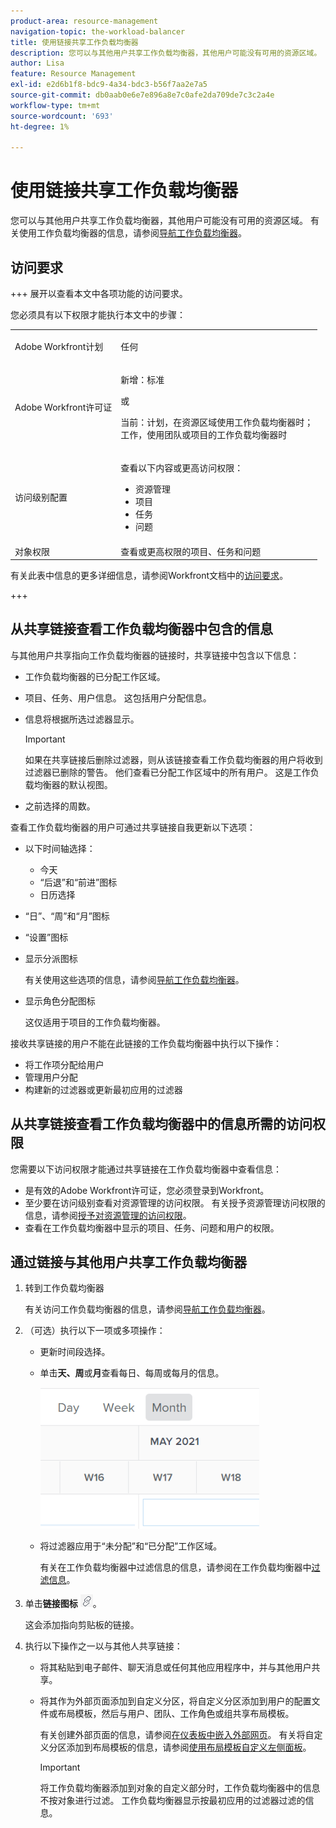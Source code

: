 ```yaml
---
product-area: resource-management
navigation-topic: the-workload-balancer
title: 使用链接共享工作负载均衡器
description: 您可以与其他用户共享工作负载均衡器，其他用户可能没有可用的资源区域。 有关使用工作负载均衡器的信息，请参阅导航工作负载均衡器。
author: Lisa
feature: Resource Management
exl-id: e2d6b1f8-bdc9-4a34-bdc3-b56f7aa2e7a5
source-git-commit: db0aab0e6e7e896a8e7c0afe2da709de7c3c2a4e
workflow-type: tm+mt
source-wordcount: '693'
ht-degree: 1%

---
```


# 使用链接共享工作负载均衡器

您可以与其他用户共享工作负载均衡器，其他用户可能没有可用的资源区域。 有关使用工作负载均衡器的信息，请参阅[导航工作负载均衡器](../../resource-mgmt/workload-balancer/navigate-the-workload-balancer.md)。

## 访问要求

+++ 展开以查看本文中各项功能的访问要求。

您必须具有以下权限才能执行本文中的步骤：

<table style="table-layout:auto"> 
 <col> 
 <col> 
 <tbody> 
  <tr> 
   <td role="rowheader">Adobe Workfront计划</td> 
   <td> <p>任何 </p> </td> 
  </tr> 
  <tr> 
   <td role="rowheader">Adobe Workfront许可证</td> 
   <td><p>新增：标准</p>
       <p>或</p>
       <p>当前：计划，在资源区域使用工作负载均衡器时；</br>
       工作，使用团队或项目的工作负载均衡器时</p></td>
  </tr>
  <tr> 
   <td role="rowheader">访问级别配置</td> 
   <td> <p>查看以下内容或更高访问权限：</p> 
    <ul> 
     <li>资源管理</li> 
     <li>项目</li> 
     <li>任务</li> 
     <li>问题</li> 
    </ul>
   </td> 
  </tr> 
  <tr> 
   <td role="rowheader">对象权限</td> 
   <td>查看或更高权限的项目、任务和问题</td> 
  </tr> 
 </tbody> 
</table>

有关此表中信息的更多详细信息，请参阅Workfront文档中的[访问要求](/help/quicksilver/administration-and-setup/add-users/access-levels-and-object-permissions/access-level-requirements-in-documentation.md)。

+++

## 从共享链接查看工作负载均衡器中包含的信息

与其他用户共享指向工作负载均衡器的链接时，共享链接中包含以下信息：

* 工作负载均衡器的已分配工作区域。
* 项目、任务、用户信息。 这包括用户分配信息。
* 信息将根据所选过滤器显示。

  >[!IMPORTANT]
  >
  >如果在共享链接后删除过滤器，则从该链接查看工作负载均衡器的用户将收到过滤器已删除的警告。 他们查看已分配工作区域中的所有用户。 这是工作负载均衡器的默认视图。

* 之前选择的周数。

查看工作负载均衡器的用户可通过共享链接自我更新以下选项：

* 以下时间轴选择：

   * 今天
   * “后退”和“前进”图标
   * 日历选择

* “日”、“周”和“月”图标
* “设置”图标
* 显示分派图标

  有关使用这些选项的信息，请参阅[导航工作负载均衡器](../../resource-mgmt/workload-balancer/navigate-the-workload-balancer.md)。

* 显示角色分配图标

  这仅适用于项目的工作负载均衡器。

接收共享链接的用户不能在此链接的工作负载均衡器中执行以下操作：

* 将工作项分配给用户
* 管理用户分配
* 构建新的过滤器或更新最初应用的过滤器

## 从共享链接查看工作负载均衡器中的信息所需的访问权限

您需要以下访问权限才能通过共享链接在工作负载均衡器中查看信息：

* 是有效的Adobe Workfront许可证，您必须登录到Workfront。
* 至少要在访问级别查看对资源管理的访问权限。 有关授予资源管理访问权限的信息，请参阅[授予对资源管理的访问权限](../../administration-and-setup/add-users/configure-and-grant-access/grant-access-resource-management.md)。
* 查看在工作负载均衡器中显示的项目、任务、问题和用户的权限。

## 通过链接与其他用户共享工作负载均衡器

1. 转到工作负载均衡器

   有关访问工作负载均衡器的信息，请参阅[导航工作负载均衡器](../../resource-mgmt/workload-balancer/navigate-the-workload-balancer.md)。

1. （可选）执行以下一项或多项操作：

   * 更新时间段选择。
   * 单击&#x200B;**天、周**&#x200B;或&#x200B;**月**&#x200B;查看每日、每周或每月的信息。

     ![](assets/month-icon-on-toolbar-selected-wb-350x226.png)

   * 将过滤器应用于“未分配”和“已分配”工作区域。

     有关在工作负载均衡器中过滤信息的信息，请参阅在工作负载均衡器中[过滤信息](../../resource-mgmt/workload-balancer/filter-information-workload-balancer.md)。

1. 单击&#x200B;**链接图标** ![](assets/wb-shearable-link-icon-small.png)。

   这会添加指向剪贴板的链接。

1. 执行以下操作之一以与其他人共享链接：

   * 将其粘贴到电子邮件、聊天消息或任何其他应用程序中，并与其他用户共享。
   * 将其作为外部页面添加到自定义分区，将自定义分区添加到用户的配置文件或布局模板，然后与用户、团队、工作角色或组共享布局模板。

     有关创建外部页面的信息，请参阅[在仪表板中嵌入外部网页](../../reports-and-dashboards/dashboards/creating-and-managing-dashboards/embed-external-web-page-dashboard.md)。 有关将自定义分区添加到布局模板的信息，请参阅[使用布局模板自定义左侧面板](../../administration-and-setup/customize-workfront/use-layout-templates/customize-left-panel.md)。

     >[!IMPORTANT]
     >
     >将工作负载均衡器添加到对象的自定义部分时，工作负载均衡器中的信息不按对象进行过滤。 工作负载均衡器显示按最初应用的过滤器过滤的信息。
